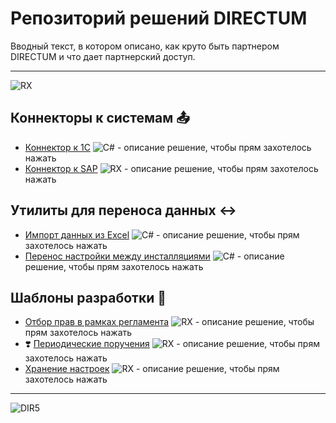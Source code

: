 # Репозиторий решений DIRECTUM
Вводный текст, в котором описано, как круто быть партнером DIRECTUM и что дает партнерский доступ. 

---

![RX](https://www.directum.ru/application/images/logo-rx.svg)

## Коннекторы к системам :outbox_tray:
- [Коннектор к 1С](http://fake.link) ![C#](https://habrastorage.org/files/c10/684/f78/c10684f7823f4d2faa4cded4ad981071.png) - описание решение, чтобы прям захотелось нажать
- [Коннектор к SAP](http://fake.link) ![RX](https://lh3.googleusercontent.com/proxy/73cTOa9DiNEx7LJKfzBbld_5CUJqhC9ineBm3wvznvCWok-7HI4nVSXabrXWmQFD4zSphfQHUya0DnjvTpal0bFEW-XexA) - описание решение, чтобы прям захотелось нажать

## Утилиты для переноса данных :left_right_arrow:
- [Импорт данных из Excel](http://fake.link) ![C#](https://habrastorage.org/files/c10/684/f78/c10684f7823f4d2faa4cded4ad981071.png) - описание решение, чтобы прям захотелось нажать
- [Перенос настройки между инсталляциями](http://fake.link) ![C#](https://habrastorage.org/files/c10/684/f78/c10684f7823f4d2faa4cded4ad981071.png) - описание решение, чтобы прям захотелось нажать

## Шаблоны разработки :page_facing_up:
- [Отбор прав в рамках регламента](http://fake.link) ![RX](https://lh3.googleusercontent.com/proxy/73cTOa9DiNEx7LJKfzBbld_5CUJqhC9ineBm3wvznvCWok-7HI4nVSXabrXWmQFD4zSphfQHUya0DnjvTpal0bFEW-XexA) - описание решение, чтобы прям захотелось нажать
- :heavy_heart_exclamation: [Периодические поручения](https://github.com/Partners3000/rx-template-periodic-actionitems) ![RX](https://lh3.googleusercontent.com/proxy/73cTOa9DiNEx7LJKfzBbld_5CUJqhC9ineBm3wvznvCWok-7HI4nVSXabrXWmQFD4zSphfQHUya0DnjvTpal0bFEW-XexA) - описание решение, чтобы прям захотелось нажать
- [Хранение настроек](http://fake.link) ![RX](https://lh3.googleusercontent.com/proxy/73cTOa9DiNEx7LJKfzBbld_5CUJqhC9ineBm3wvznvCWok-7HI4nVSXabrXWmQFD4zSphfQHUya0DnjvTpal0bFEW-XexA) - описание решение, чтобы прям захотелось нажать
---

![DIR5](https://www.directum.ru/application/images/logo-directum.svg)

